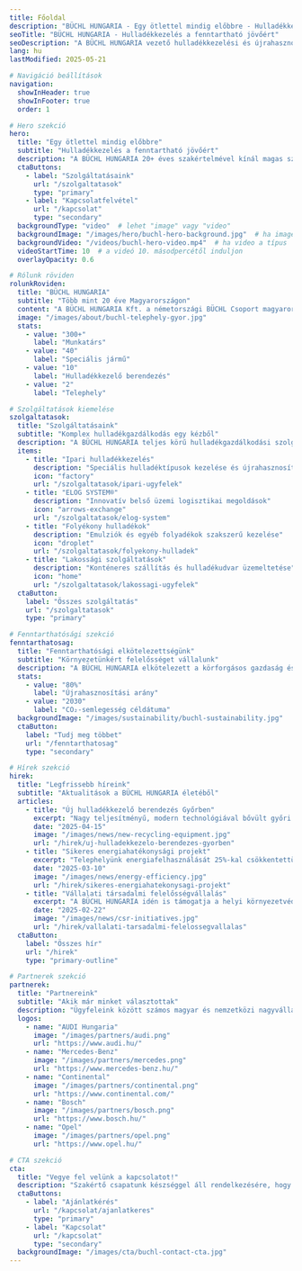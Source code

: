 ```yaml
---
title: Főoldal
description: "BÜCHL HUNGARIA - Egy ötlettel mindig előbbre - Hulladékkezelés a fenntartható jövőért"
seoTitle: "BÜCHL HUNGARIA - Hulladékkezelés a fenntartható jövőért"
seoDescription: "A BÜCHL HUNGARIA vezető hulladékkezelési és újrahasznosítási megoldásokat kínál ipari és lakossági ügyfeleknek. 20+ év szakértelem a fenntarthatóság szolgálatában."
lang: hu
lastModified: 2025-05-21

# Navigáció beállítások
navigation:
  showInHeader: true
  showInFooter: true
  order: 1

# Hero szekció
hero:
  title: "Egy ötlettel mindig előbbre"
  subtitle: "Hulladékkezelés a fenntartható jövőért"
  description: "A BÜCHL HUNGARIA 20+ éves szakértelmével kínál magas színvonalú újrahasznosítási megoldásokat, fenntartható jövőt teremtve következő generációk számára."
  ctaButtons:
    - label: "Szolgáltatásaink"
      url: "/szolgaltatasok"
      type: "primary"
    - label: "Kapcsolatfelvétel"
      url: "/kapcsolat"
      type: "secondary"
  backgroundType: "video"  # lehet "image" vagy "video"
  backgroundImage: "/images/hero/buchl-hero-background.jpg"  # ha image a típus
  backgroundVideo: "/videos/buchl-hero-video.mp4"  # ha video a típus
  videoStartTime: 10  # a videó 10. másodpercétől induljon
  overlayOpacity: 0.6

# Rólunk röviden
rolunkRoviden:
  title: "BÜCHL HUNGARIA"
  subtitle: "Több mint 20 éve Magyarországon"
  content: "A BÜCHL HUNGARIA Kft. a németországi BÜCHL Csoport magyarországi leányvállalata, amely 2000 óta nyújt komplex hulladékgazdálkodási szolgáltatásokat. Fő tevékenységünk az ipari és veszélyes hulladékok kezelése, valamint innovatív újrahasznosítási megoldások kidolgozása."
  image: "/images/about/buchl-telephely-gyor.jpg"
  stats:
    - value: "300+"
      label: "Munkatárs"
    - value: "40"
      label: "Speciális jármű"
    - value: "10"
      label: "Hulladékkezelő berendezés"
    - value: "2"
      label: "Telephely"

# Szolgáltatások kiemelése
szolgaltatasok:
  title: "Szolgáltatásaink"
  subtitle: "Komplex hulladékgazdálkodás egy kézből"
  description: "A BÜCHL HUNGARIA teljes körű hulladékgazdálkodási szolgáltatásokat nyújt ipari és lakossági ügyfeleinek. Tapasztalt szakembereink és modern gépparkunk garantálja a legmagasabb színvonalú megoldásokat."
  items:
    - title: "Ipari hulladékkezelés"
      description: "Speciális hulladéktípusok kezelése és újrahasznosítása"
      icon: "factory"
      url: "/szolgaltatasok/ipari-ugyfelek"
    - title: "ELOG SYSTEM®"
      description: "Innovatív belső üzemi logisztikai megoldások"
      icon: "arrows-exchange"
      url: "/szolgaltatasok/elog-system"
    - title: "Folyékony hulladékok"
      description: "Emulziók és egyéb folyadékok szakszerű kezelése"
      icon: "droplet"
      url: "/szolgaltatasok/folyekony-hulladek"
    - title: "Lakossági szolgáltatások"
      description: "Konténeres szállítás és hulladékudvar üzemeltetése"
      icon: "home"
      url: "/szolgaltatasok/lakossagi-ugyfelek"
  ctaButton:
    label: "Összes szolgáltatás"
    url: "/szolgaltatasok"
    type: "primary"

# Fenntarthatósági szekció
fenntarthatosag:
  title: "Fenntarthatósági elkötelezettségünk"
  subtitle: "Környezetünkért felelősséget vállalunk"
  description: "A BÜCHL HUNGARIA elkötelezett a körforgásos gazdaság és a fenntartható fejlődés mellett. Célunk a hulladék mennyiségének csökkentése és az újrahasznosítási arány növelése."
  stats:
    - value: "80%"
      label: "Újrahasznosítási arány"
    - value: "2030"
      label: "CO₂-semlegesség céldátuma"
  backgroundImage: "/images/sustainability/buchl-sustainability.jpg"
  ctaButton:
    label: "Tudj meg többet"
    url: "/fenntarthatosag"
    type: "secondary"

# Hírek szekció
hirek:
  title: "Legfrissebb híreink"
  subtitle: "Aktualitások a BÜCHL HUNGARIA életéből"
  articles:
    - title: "Új hulladékkezelő berendezés Győrben"
      excerpt: "Nagy teljesítményű, modern technológiával bővült győri telephelyünk kapacitása."
      date: "2025-04-15"
      image: "/images/news/new-recycling-equipment.jpg"
      url: "/hirek/uj-hulladekkezelo-berendezes-gyorben"
    - title: "Sikeres energiahatékonysági projekt"
      excerpt: "Telephelyünk energiafelhasználását 25%-kal csökkentettük a napelemes rendszer kiépítésével."
      date: "2025-03-10"
      image: "/images/news/energy-efficiency.jpg"
      url: "/hirek/sikeres-energiahatekonysagi-projekt"
    - title: "Vállalati társadalmi felelősségvállalás"
      excerpt: "A BÜCHL HUNGARIA idén is támogatja a helyi környezetvédelmi kezdeményezéseket."
      date: "2025-02-22"
      image: "/images/news/csr-initiatives.jpg"
      url: "/hirek/vallalati-tarsadalmi-felelossegvallalas"
  ctaButton:
    label: "Összes hír"
    url: "/hirek"
    type: "primary-outline"

# Partnerek szekció
partnerek:
  title: "Partnereink"
  subtitle: "Akik már minket választottak"
  description: "Ügyfeleink között számos magyar és nemzetközi nagyvállalat található, akik elégedettek szolgáltatásainkkal és hosszú távú együttműködésben gondolkodnak."
  logos:
    - name: "AUDI Hungaria"
      image: "/images/partners/audi.png"
      url: "https://www.audi.hu/"
    - name: "Mercedes-Benz"
      image: "/images/partners/mercedes.png"
      url: "https://www.mercedes-benz.hu/"
    - name: "Continental"
      image: "/images/partners/continental.png"
      url: "https://www.continental.com/"
    - name: "Bosch"
      image: "/images/partners/bosch.png"
      url: "https://www.bosch.hu/"
    - name: "Opel"
      image: "/images/partners/opel.png"
      url: "https://www.opel.hu/"

# CTA szekció
cta:
  title: "Vegye fel velünk a kapcsolatot!"
  description: "Szakértő csapatunk készséggel áll rendelkezésére, hogy az Ön igényeire szabott megoldást kínáljon."
  ctaButtons:
    - label: "Ajánlatkérés"
      url: "/kapcsolat/ajanlatkeres"
      type: "primary"
    - label: "Kapcsolat"
      url: "/kapcsolat"
      type: "secondary"
  backgroundImage: "/images/cta/buchl-contact-cta.jpg"
---
```


<!-- A fenti front matterben definiált struktúrált adatok elegendőek a főoldal teljes felépítéséhez. -->
<!-- Szükség esetén ide kerülhetnek további szöveges tartalmak, de a főoldalon tipikusan nincs erre szükség. -->